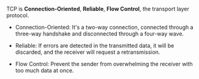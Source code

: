 TCP is **Connection-Oriented**, **Reliable**, **Flow Control**, the transport layer protocol.

- Connection-Oriented: It's a two-way connection, connected through a three-way handshake and disconnected through a
four-way wave.

- Reliable: If errors are detected in the transmitted data, it will be discarded, and the receiver will request a retransmission.

- Flow Control: Prevent the sender from overwhelming the receiver with too much data at once.